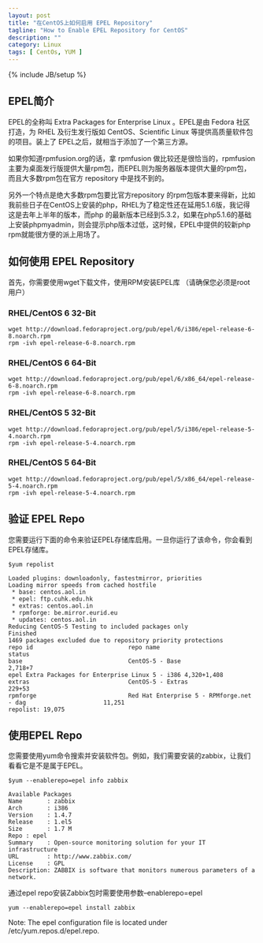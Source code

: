 ```yaml
---
layout: post
title: "在CentOS上如何启用 EPEL Repository"
tagline: "How to Enable EPEL Repository for CentOS"
description: ""
category: Linux 
tags: [ CentOs, YUM ]
---
```

{% include JB/setup %}

## EPEL简介

EPEL的全称叫 Extra Packages for Enterprise Linux 。EPEL是由 Fedora 社区打造，为 RHEL 及衍生发行版如 CentOS、Scientific Linux 等提供高质量软件包的项目。装上了 EPEL之后，就相当于添加了一个第三方源。

如果你知道rpmfusion.org的话，拿 rpmfusion 做比较还是很恰当的，rpmfusion 主要为桌面发行版提供大量rpm包，而EPEL则为服务器版本提供大量的rpm包，而且大多数rpm包在官方 repository 中是找不到的。

另外一个特点是绝大多数rpm包要比官方repository 的rpm包版本要来得新，比如我前些日子在CentOS上安装的php，RHEL为了稳定性还在延用5.1.6版，我记得这是去年上半年的版本，而php 的最新版本已经到5.3.2，如果在php5.1.6的基础上安装phpmyadmin，则会提示php版本过低，这时候，EPEL中提供的较新php rpm就能很方便的派上用场了。



## 如何使用 EPEL Repository

首先，你需要使用wget下载文件，使用RPM安装EPEL库 （请确保您必须是root用户）

### RHEL/CentOS 6 32-Bit

	wget http://download.fedoraproject.org/pub/epel/6/i386/epel-release-6-8.noarch.rpm
	rpm -ivh epel-release-6-8.noarch.rpm

### RHEL/CentOS 6 64-Bit

	wget http://download.fedoraproject.org/pub/epel/6/x86_64/epel-release-6-8.noarch.rpm
	rpm -ivh epel-release-6-8.noarch.rpm

###  RHEL/CentOS 5 32-Bit

	wget http://download.fedoraproject.org/pub/epel/5/i386/epel-release-5-4.noarch.rpm
	rpm -ivh epel-release-5-4.noarch.rpm

###  RHEL/CentOS 5 64-Bit
	
	wget http://download.fedoraproject.org/pub/epel/5/x86_64/epel-release-5-4.noarch.rpm
	rpm -ivh epel-release-5-4.noarch.rpm

## 验证 EPEL Repo

您需要运行下面的命令来验证EPEL存储库启用。一旦你运行了该命令，你会看到EPEL存储库。
	
	$yum repolist

	Loaded plugins: downloadonly, fastestmirror, priorities
	Loading mirror speeds from cached hostfile
	 * base: centos.aol.in
	 * epel: ftp.cuhk.edu.hk
	 * extras: centos.aol.in
	 * rpmforge: be.mirror.eurid.eu
	 * updates: centos.aol.in
	Reducing CentOS-5 Testing to included packages only
	Finished
	1469 packages excluded due to repository priority protections
	repo id                           repo name                                                      status
	base                              CentOS-5 - Base                                               2,718+7
	epel Extra Packages for Enterprise Linux 5 - i386 4,320+1,408
	extras                            CentOS-5 - Extras                                              229+53
	rpmforge                          Red Hat Enterprise 5 - RPMforge.net - dag                      11,251
	repolist: 19,075


## 使用EPEL Repo

您需要使用yum命令搜索并安装软件包。例如，我们需要安装的zabbix，让我们看看它是不是属于EPEL。

	$yum --enablerepo=epel info zabbix

	Available Packages
	Name       : zabbix
	Arch       : i386
	Version    : 1.4.7
	Release    : 1.el5
	Size       : 1.7 M
	Repo : epel
	Summary    : Open-source monitoring solution for your IT infrastructure
	URL        : http://www.zabbix.com/
	License    : GPL
	Description: ZABBIX is software that monitors numerous parameters of a network.

通过epel repo安装Zabbix包时需要使用参数–enablerepo=epel 

	yum --enablerepo=epel install zabbix


Note: The epel configuration file is located under /etc/yum.repos.d/epel.repo.

